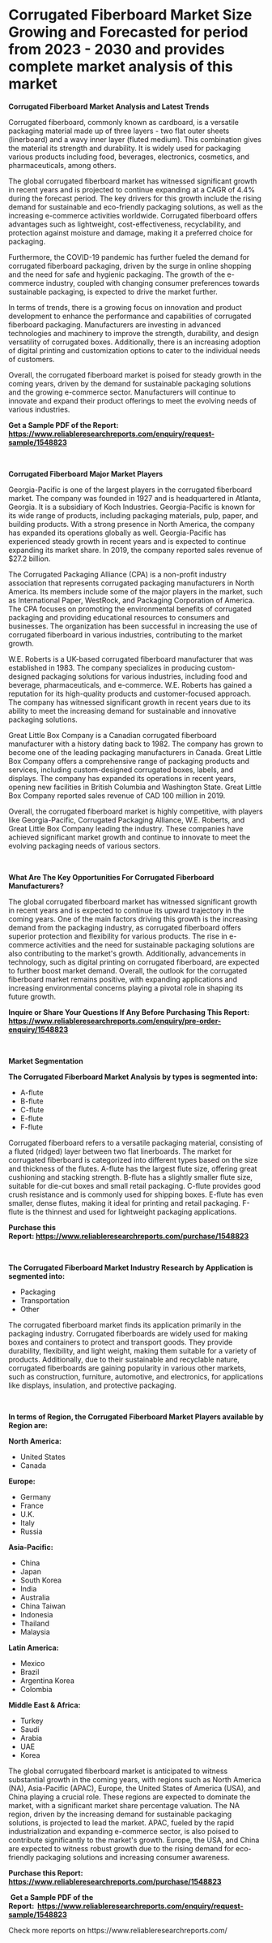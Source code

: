 <p><h1>Corrugated Fiberboard Market Size Growing and Forecasted for period from 2023 - 2030 and provides complete market analysis of this market</h1></p><p><strong>Corrugated Fiberboard Market Analysis and Latest Trends</strong></p>
<p><p>Corrugated fiberboard, commonly known as cardboard, is a versatile packaging material made up of three layers - two flat outer sheets (linerboard) and a wavy inner layer (fluted medium). This combination gives the material its strength and durability. It is widely used for packaging various products including food, beverages, electronics, cosmetics, and pharmaceuticals, among others.</p><p>The global corrugated fiberboard market has witnessed significant growth in recent years and is projected to continue expanding at a CAGR of 4.4% during the forecast period. The key drivers for this growth include the rising demand for sustainable and eco-friendly packaging solutions, as well as the increasing e-commerce activities worldwide. Corrugated fiberboard offers advantages such as lightweight, cost-effectiveness, recyclability, and protection against moisture and damage, making it a preferred choice for packaging.</p><p>Furthermore, the COVID-19 pandemic has further fueled the demand for corrugated fiberboard packaging, driven by the surge in online shopping and the need for safe and hygienic packaging. The growth of the e-commerce industry, coupled with changing consumer preferences towards sustainable packaging, is expected to drive the market further.</p><p>In terms of trends, there is a growing focus on innovation and product development to enhance the performance and capabilities of corrugated fiberboard packaging. Manufacturers are investing in advanced technologies and machinery to improve the strength, durability, and design versatility of corrugated boxes. Additionally, there is an increasing adoption of digital printing and customization options to cater to the individual needs of customers.</p><p>Overall, the corrugated fiberboard market is poised for steady growth in the coming years, driven by the demand for sustainable packaging solutions and the growing e-commerce sector. Manufacturers will continue to innovate and expand their product offerings to meet the evolving needs of various industries.</p></p>
<p><strong>Get a Sample PDF of the Report:&nbsp; <a href="https://www.reliableresearchreports.com/enquiry/request-sample/1548823">https://www.reliableresearchreports.com/enquiry/request-sample/1548823</a></strong></p>
<p>&nbsp;</p>
<p><strong>Corrugated Fiberboard Major Market Players</strong></p>
<p><p>Georgia-Pacific is one of the largest players in the corrugated fiberboard market. The company was founded in 1927 and is headquartered in Atlanta, Georgia. It is a subsidiary of Koch Industries. Georgia-Pacific is known for its wide range of products, including packaging materials, pulp, paper, and building products. With a strong presence in North America, the company has expanded its operations globally as well. Georgia-Pacific has experienced steady growth in recent years and is expected to continue expanding its market share. In 2019, the company reported sales revenue of $27.2 billion.</p><p>The Corrugated Packaging Alliance (CPA) is a non-profit industry association that represents corrugated packaging manufacturers in North America. Its members include some of the major players in the market, such as International Paper, WestRock, and Packaging Corporation of America. The CPA focuses on promoting the environmental benefits of corrugated packaging and providing educational resources to consumers and businesses. The organization has been successful in increasing the use of corrugated fiberboard in various industries, contributing to the market growth.</p><p>W.E. Roberts is a UK-based corrugated fiberboard manufacturer that was established in 1983. The company specializes in producing custom-designed packaging solutions for various industries, including food and beverage, pharmaceuticals, and e-commerce. W.E. Roberts has gained a reputation for its high-quality products and customer-focused approach. The company has witnessed significant growth in recent years due to its ability to meet the increasing demand for sustainable and innovative packaging solutions.</p><p>Great Little Box Company is a Canadian corrugated fiberboard manufacturer with a history dating back to 1982. The company has grown to become one of the leading packaging manufacturers in Canada. Great Little Box Company offers a comprehensive range of packaging products and services, including custom-designed corrugated boxes, labels, and displays. The company has expanded its operations in recent years, opening new facilities in British Columbia and Washington State. Great Little Box Company reported sales revenue of CAD 100 million in 2019.</p><p>Overall, the corrugated fiberboard market is highly competitive, with players like Georgia-Pacific, Corrugated Packaging Alliance, W.E. Roberts, and Great Little Box Company leading the industry. These companies have achieved significant market growth and continue to innovate to meet the evolving packaging needs of various sectors.</p></p>
<p>&nbsp;</p>
<p><strong>What Are The Key Opportunities For Corrugated Fiberboard Manufacturers?</strong></p>
<p><p>The global corrugated fiberboard market has witnessed significant growth in recent years and is expected to continue its upward trajectory in the coming years. One of the main factors driving this growth is the increasing demand from the packaging industry, as corrugated fiberboard offers superior protection and flexibility for various products. The rise in e-commerce activities and the need for sustainable packaging solutions are also contributing to the market's growth. Additionally, advancements in technology, such as digital printing on corrugated fiberboard, are expected to further boost market demand. Overall, the outlook for the corrugated fiberboard market remains positive, with expanding applications and increasing environmental concerns playing a pivotal role in shaping its future growth.</p></p>
<p><strong>Inquire or Share Your Questions If Any Before Purchasing This Report: <a href="https://www.reliableresearchreports.com/enquiry/pre-order-enquiry/1548823">https://www.reliableresearchreports.com/enquiry/pre-order-enquiry/1548823</a></strong></p>
<p>&nbsp;</p>
<p><strong>Market Segmentation</strong></p>
<p><strong>The Corrugated Fiberboard Market Analysis by types is segmented into:</strong></p>
<p><ul><li>A-flute</li><li>B-flute</li><li>C-flute</li><li>E-flute</li><li>F-flute</li></ul></p>
<p><p>Corrugated fiberboard refers to a versatile packaging material, consisting of a fluted (ridged) layer between two flat linerboards. The market for corrugated fiberboard is categorized into different types based on the size and thickness of the flutes. A-flute has the largest flute size, offering great cushioning and stacking strength. B-flute has a slightly smaller flute size, suitable for die-cut boxes and small retail packaging. C-flute provides good crush resistance and is commonly used for shipping boxes. E-flute has even smaller, dense flutes, making it ideal for printing and retail packaging. F-flute is the thinnest and used for lightweight packaging applications.</p></p>
<p><strong>Purchase this Report:&nbsp;<a href="https://www.reliableresearchreports.com/purchase/1548823">https://www.reliableresearchreports.com/purchase/1548823</a></strong></p>
<p>&nbsp;</p>
<p><strong>The Corrugated Fiberboard Market Industry Research by Application is segmented into:</strong></p>
<p><ul><li>Packaging</li><li>Transportation</li><li>Other</li></ul></p>
<p><p>The corrugated fiberboard market finds its application primarily in the packaging industry. Corrugated fiberboards are widely used for making boxes and containers to protect and transport goods. They provide durability, flexibility, and light weight, making them suitable for a variety of products. Additionally, due to their sustainable and recyclable nature, corrugated fiberboards are gaining popularity in various other markets, such as construction, furniture, automotive, and electronics, for applications like displays, insulation, and protective packaging.</p></p>
<p>&nbsp;</p>
<p><strong>In terms of Region, the Corrugated Fiberboard Market Players available by Region are:</strong></p>
<p>
    <p> <strong> North America: </strong>
        <ul>
            <li>United States</li>
            <li>Canada</li>
        </ul>
        </p> 
    <p> <strong> Europe: </strong>
        <ul>
            <li>Germany</li>
            <li>France</li>
            <li>U.K.</li>
            <li>Italy</li>
            <li>Russia</li>
        </ul>
        </p> 
    <p> <strong> Asia-Pacific: </strong>
        <ul>
            <li>China</li>
            <li>Japan</li>
            <li>South Korea</li>
            <li>India</li>
            <li>Australia</li>
            <li>China Taiwan</li>
            <li>Indonesia</li>
            <li>Thailand</li>
            <li>Malaysia</li>
        </ul>
        </p> 
    <p> <strong> Latin America: </strong>
        <ul>
            <li>Mexico</li>
            <li>Brazil</li>
            <li>Argentina Korea</li>
            <li>Colombia</li>
        </ul>
        </p> 
    <p> <strong> Middle East & Africa: </strong>
        <ul>
            <li>Turkey</li>
            <li>Saudi</li>
            <li>Arabia</li>
            <li>UAE</li>
            <li>Korea</li>
        </ul>
    </p>
    </p>
<p><p>The global corrugated fiberboard market is anticipated to witness substantial growth in the coming years, with regions such as North America (NA), Asia-Pacific (APAC), Europe, the United States of America (USA), and China playing a crucial role. These regions are expected to dominate the market, with a significant market share percentage valuation. The NA region, driven by the increasing demand for sustainable packaging solutions, is projected to lead the market. APAC, fueled by the rapid industrialization and expanding e-commerce sector, is also poised to contribute significantly to the market's growth. Europe, the USA, and China are expected to witness robust growth due to the rising demand for eco-friendly packaging solutions and increasing consumer awareness.</p></p>
<p><strong>Purchase this Report: <a href="https://www.reliableresearchreports.com/purchase/1548823">https://www.reliableresearchreports.com/purchase/1548823</a></strong></p>
<p>&nbsp;<strong>Get a Sample PDF of the Report:&nbsp;&nbsp;<a href="https://www.reliableresearchreports.com/enquiry/request-sample/1548823">https://www.reliableresearchreports.com/enquiry/request-sample/1548823</a></strong></p>
<p><strong></strong></p>
<p>Check more reports on https://www.reliableresearchreports.com/</p>